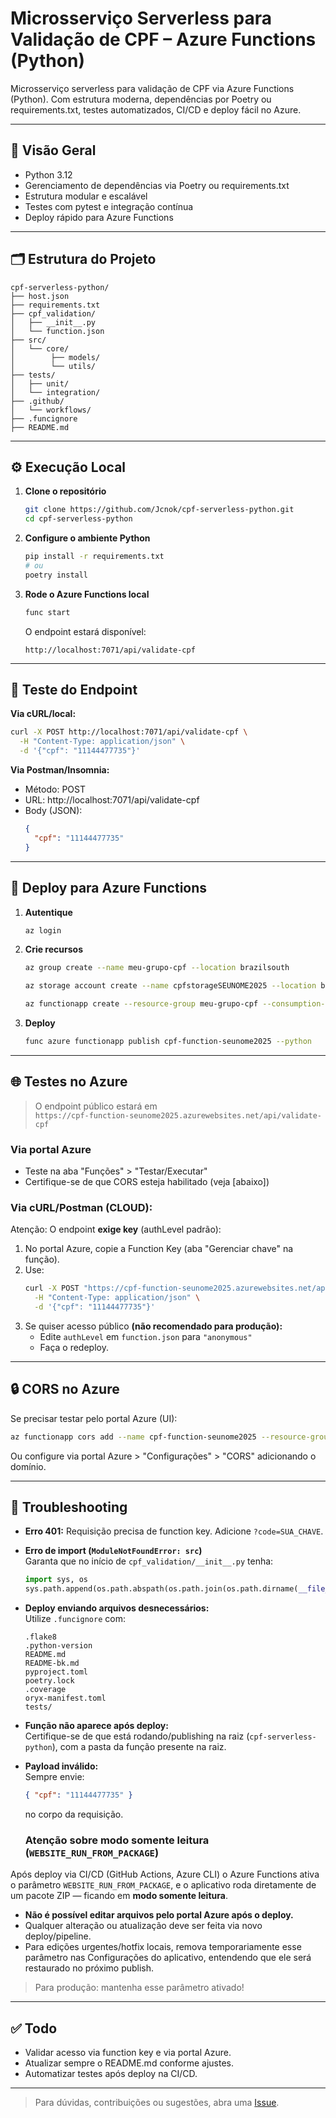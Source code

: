# Microsserviço Serverless para Validação de CPF – Azure Functions (Python)

Microsserviço serverless para validação de CPF via Azure Functions (Python). Com estrutura moderna, dependências por Poetry ou requirements.txt, testes automatizados, CI/CD e deploy fácil no Azure.

***

## 🚀 Visão Geral

- Python 3.12
- Gerenciamento de dependências via Poetry ou requirements.txt
- Estrutura modular e escalável
- Testes com pytest e integração contínua
- Deploy rápido para Azure Functions

***

## 🗂️ Estrutura do Projeto

```
cpf-serverless-python/
├── host.json
├── requirements.txt
├── cpf_validation/
│   ├── __init__.py
│   └── function.json
├── src/
│   └── core/
│        ├── models/
│        └── utils/
├── tests/
│   ├── unit/
│   └── integration/
├── .github/
│   └── workflows/
├── .funcignore
├── README.md
```

***

## ⚙️ Execução Local

1. **Clone o repositório**
   ```bash
   git clone https://github.com/Jcnok/cpf-serverless-python.git
   cd cpf-serverless-python
   ```

2. **Configure o ambiente Python**
   ```bash
   pip install -r requirements.txt
   # ou
   poetry install
   ```

3. **Rode o Azure Functions local**
   ```bash
   func start
   ```
   O endpoint estará disponível:
   ```
   http://localhost:7071/api/validate-cpf
   ```

***

## 🧪 Teste do Endpoint

**Via cURL/local:**
```bash
curl -X POST http://localhost:7071/api/validate-cpf \
  -H "Content-Type: application/json" \
  -d '{"cpf": "11144477735"}'
```

**Via Postman/Insomnia:**
- Método: POST
- URL: http://localhost:7071/api/validate-cpf
- Body (JSON):
  ```json
  {
    "cpf": "11144477735"
  }
  ```

***

## 📝 Deploy para Azure Functions

1. **Autentique**
   ```bash
   az login
   ```

2. **Crie recursos**
   ```bash
   az group create --name meu-grupo-cpf --location brazilsouth

   az storage account create --name cpfstorageSEUNOME2025 --location brazilsouth --resource-group meu-grupo-cpf --sku Standard_LRS
   
   az functionapp create --resource-group meu-grupo-cpf --consumption-plan-location brazilsouth --name cpf-function-seunome2025 --storage-account cpfstorageSEUNOME2025 --runtime python --runtime-version 3.12 --functions-version 4 --os-type Linux
   ```

3. **Deploy**
   ```bash
   func azure functionapp publish cpf-function-seunome2025 --python
   ```

***

## 🌐 Testes no Azure

> O endpoint público estará em  
> `https://cpf-function-seunome2025.azurewebsites.net/api/validate-cpf`

### **Via portal Azure**
- Teste na aba "Funções" > "Testar/Executar"
- Certifique-se de que CORS esteja habilitado (veja [abaixo])

### **Via cURL/Postman (CLOUD):**
Atenção: O endpoint **exige key** (authLevel padrão):

1. No portal Azure, copie a Function Key (aba "Gerenciar chave" na função).
2. Use:
   ```bash
   curl -X POST "https://cpf-function-seunome2025.azurewebsites.net/api/validate-cpf?code=SUA_CHAVE_AQUI" \
     -H "Content-Type: application/json" \
     -d '{"cpf": "11144477735"}'
   ```
3. Se quiser acesso público **(não recomendado para produção):**
   - Edite `authLevel` em `function.json` para `"anonymous"`
   - Faça o redeploy.

***

## 🔒 CORS no Azure

Se precisar testar pelo portal Azure (UI):
```bash
az functionapp cors add --name cpf-function-seunome2025 --resource-group meu-grupo-cpf --allowed-origins https://portal.azure.com
```
Ou configure via portal Azure > "Configurações" > "CORS" adicionando o domínio.

***

## 🧰 Troubleshooting

- **Erro 401:** Requisição precisa de function key. Adicione `?code=SUA_CHAVE`.
- **Erro de import (`ModuleNotFoundError: src`)**  
  Garanta que no início de `cpf_validation/__init__.py` tenha:
  ```python
  import sys, os
  sys.path.append(os.path.abspath(os.path.join(os.path.dirname(__file__), '../../..')))
  ```
- **Deploy enviando arquivos desnecessários:**  
  Utilize `.funcignore` com:
  ```
  .flake8
  .python-version
  README.md
  README-bk.md
  pyproject.toml
  poetry.lock
  .coverage
  oryx-manifest.toml
  tests/
  ```
- **Função não aparece após deploy:**  
  Certifique-se de que está rodando/publishing na raiz (`cpf-serverless-python`), com a pasta da função presente na raiz.

- **Payload inválido:**  
  Sempre envie:
  ```json
  { "cpf": "11144477735" }
  ```
  no corpo da requisição.

  ### Atenção sobre modo somente leitura (`WEBSITE_RUN_FROM_PACKAGE`)

Após deploy via CI/CD (GitHub Actions, Azure CLI) o Azure Functions ativa o parâmetro `WEBSITE_RUN_FROM_PACKAGE`, e o aplicativo roda diretamente de um pacote ZIP — ficando em **modo somente leitura**.

- **Não é possível editar arquivos pelo portal Azure após o deploy.**
- Qualquer alteração ou atualização deve ser feita via novo deploy/pipeline.
- Para edições urgentes/hotfix locais, remova temporariamente esse parâmetro nas Configurações do aplicativo, entendendo que ele será restaurado no próximo publish.

> Para produção: mantenha esse parâmetro ativado!

***

## ✅ Todo

- Validar acesso via function key e via portal Azure.
- Atualizar sempre o README.md conforme ajustes.
- Automatizar testes após deploy na CI/CD.

***

> Para dúvidas, contribuições ou sugestões, abra uma [Issue](https://github.com/Jcnok/cpf-serverless-python/issues).

